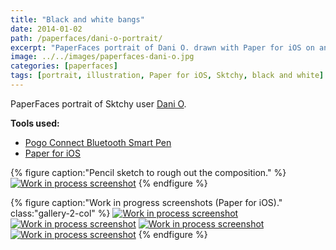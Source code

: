 ```yaml
---
title: "Black and white bangs"
date: 2014-01-02
path: /paperfaces/dani-o-portrait/
excerpt: "PaperFaces portrait of Dani O. drawn with Paper for iOS on an iPad."
image: ../../images/paperfaces-dani-o.jpg
categories: [paperfaces]
tags: [portrait, illustration, Paper for iOS, Sktchy, black and white]
---
```


PaperFaces portrait of Sktchy user [Dani O](https://sktchy.com/BVa6DC).

**Tools used:**

- [Pogo Connect Bluetooth Smart Pen](https://www.amazon.com/gp/product/B009K448L4/ref=as_li_ss_tl?ie=UTF8&camp=1789&creative=390957&creativeASIN=B009K448L4&linkCode=as2&tag=mademist-20)
- [Paper for iOS](https://paper.bywetransfer.com/)

{% figure caption:"Pencil sketch to rough out the composition." %}
[![Work in process screenshot](../../images/paperfaces-dani-o-process-1-750.jpg)](../../images/paperfaces-dani-o-process-1-lg.jpg)
{% endfigure %}

{% figure caption:"Work in progress screenshots (Paper for iOS)." class:"gallery-2-col" %}
[![Work in process screenshot](../../images/paperfaces-dani-o-process-2-600.jpg)](../../images/paperfaces-dani-o-process-2-lg.jpg)
[![Work in process screenshot](../../images/paperfaces-dani-o-process-3-600.jpg)](../../images/paperfaces-dani-o-process-3-lg.jpg)
[![Work in process screenshot](../../images/paperfaces-dani-o-process-4-600.jpg)](../../images/paperfaces-dani-o-process-4-lg.jpg)
[![Work in process screenshot](../../images/paperfaces-dani-o-process-5-600.jpg)](../../images/paperfaces-dani-o-process-5-lg.jpg)
{% endfigure %}
